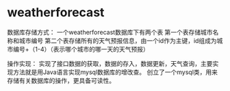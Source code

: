# weatherforecast
数据库存储方式：
一个weatherforecast数据库下有两个表
第一个表存储城市名称和城市编号
第二个表存储所有的天气预报信息，由一个id作为主键，id组成为城市编号+（1-4）（表示哪个城市的哪一天的天气预报）

操作实现：
实现了接口数据的获取，数据的存入，数据更新，天气查询，主要实现方法就是用Java语言实现mysql数据库的增改查。
创立了一个mysql类，用来存储有关数据库的操作，更具备可读性。

